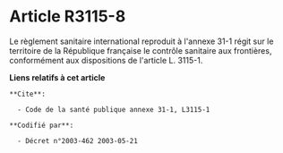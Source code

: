 # Article R3115-8

Le règlement sanitaire international reproduit à l'annexe 31-1 régit sur le territoire de la République française le contrôle
sanitaire aux frontières, conformément aux dispositions de l'article L. 3115-1.

**Liens relatifs à cet article**

	**Cite**:

	  - Code de la santé publique annexe 31-1, L3115-1

	**Codifié par**:

	  - Décret n°2003-462 2003-05-21
